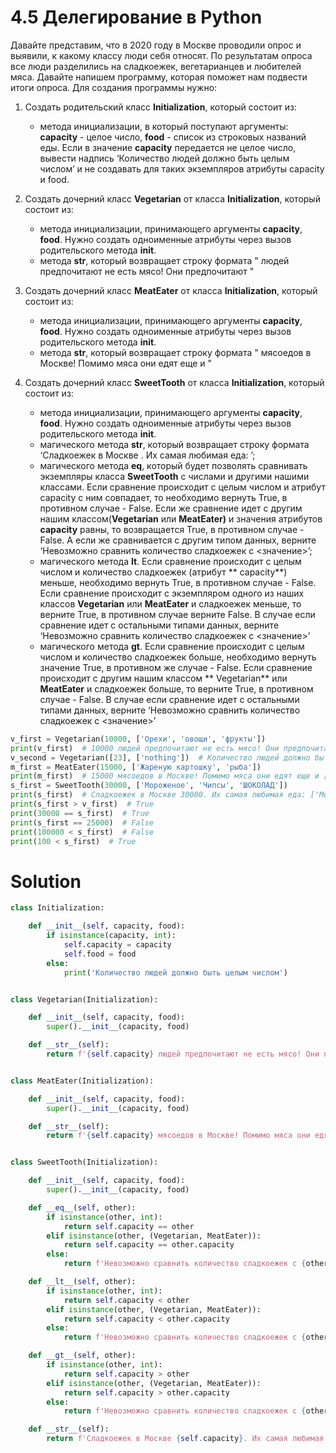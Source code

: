 # 4.5 Делегирование в Python

Давайте представим, что в 2020 году в Москве проводили опрос и выявили, к какому классу люди себя относят. По
результатам опроса все люди разделились на сладкоежек, вегетарианцев и любителей мяса. Давайте напишем программу,
которая поможет нам подвести итоги опроса. Для создания программы нужно:

1. Создать родительский класс **Initialization**, который состоит из:

    * метода инициализации, в который поступают аргументы: **capacity** - целое число, **food** - список из строковых
      названий еды. Если в значение **capacity**  передается не целое число, вывести надпись ‘Количество людей должно
      быть целым числом’ и не создавать для таких экземпляров атрибуты capacity и food.
2. Создать дочерний класс **Vegetarian** от класса **Initialization**, который состоит из:

    * метода инициализации, принимающего аргументы **capacity**, **food**. Нужно создать одноименные атрибуты через
      вызов родительского метода **__init__**.
    * метода **__str__**, который возвращает строку формата "<capacity> людей предпочитают не есть мясо! Они
      предпочитают <food>"
3. Создать дочерний класс **MeatEater** от класса **Initialization**, который состоит из:

    * метода инициализации, принимающего аргументы **capacity**, **food**. Нужно создать одноименные атрибуты через
      вызов родительского метода **__init__**.
    * метода **__str__**, который возвращает строку формата "<capacity> мясоедов в Москве! Помимо мяса они едят еще
      и <food>"
4. Создать дочерний класс **SweetTooth** от класса **Initialization**, который состоит из:

    * метода инициализации, принимающего аргументы **capacity**, **food**. Нужно создать одноименные атрибуты через
      вызов родительского метода **__init__**.
    * магического метода **__str__**, который возвращает строку формата ‘Сладкоежек в Москве <capacity>. Их самая
      любимая еда: <food>’;
    * магического метода **__eq__**, который будет позволять сравнивать экземпляры класса **SweetTooth**  с числами и
      другими нашими классами. Если сравнение происходит с целым числом и атрибут capacity с ним совпадает, то
      необходимо вернуть True, в противном случае - False. Если же сравнение идет с другим нашим классом(**Vegetarian**
      или **MeatEater)** и значения атрибутов **capacity** равны, то возвращается True, в противном случае - False. А
      если же сравнивается с другим типом данных, верните ‘Невозможно сравнить количество сладкоежек с <значение>’;
    * магического метода ____lt____. Если сравнение происходит с целым числом и количество сладкоежек (атрибут **
      capacity**) меньше, необходимо вернуть True, в противном случае - False. Если сравнение происходит с экземпляром
      одного из наших классов **Vegetarian** или **MeatEater** и сладкоежек меньше, то верните True, в противном случае
      верните False. В случае если сравнение идет с остальными типами данных, верните ‘Невозможно сравнить количество
      сладкоежек с <значение>’
    * магического метода **__gt__**. Если сравнение происходит с целым числом и количество сладкоежек больше, необходимо
      вернуть значение True, в противном же случае - False. Если сравнение происходит с другим нашим классом **
      Vegetarian** или **MeatEater** и сладкоежек больше, то верните True, в противном случае - False. В случае если
      сравнение идет с остальными типами данных, верните ‘Невозможно сравнить количество сладкоежек с <значение>’

```python
v_first = Vegetarian(10000, ['Орехи', 'овощи', 'фрукты'])
print(v_first)  # 10000 людей предпочитают не есть мясо! Они предпочитают ['Орехи', 'овощи', 'фрукты']
v_second = Vegetarian([23], ['nothing'])  # Количество людей должно быть целым числом
m_first = MeatEater(15000, ['Жареную картошку', 'рыба'])
print(m_first)  # 15000 мясоедов в Москве! Помимо мяса они едят еще и ['Жареную картошку', 'рыба']
s_first = SweetTooth(30000, ['Мороженое', 'Чипсы', 'ШОКОЛАД'])
print(s_first)  # Сладкоежек в Москве 30000. Их самая любимая еда: ['Мороженое', 'Чипсы', 'ШОКОЛАД']
print(s_first > v_first)  # True
print(30000 == s_first)  # True
print(s_first == 25000)  # False
print(100000 < s_first)  # False
print(100 < s_first)  # True
```   

# Solution

```python
class Initialization:

    def __init__(self, capacity, food):
        if isinstance(capacity, int):
            self.capacity = capacity
            self.food = food
        else:
            print('Количество людей должно быть целым числом')


class Vegetarian(Initialization):

    def __init__(self, capacity, food):
        super().__init__(capacity, food)

    def __str__(self):
        return f'{self.capacity} людей предпочитают не есть мясо! Они предпочитают {self.food}'


class MeatEater(Initialization):

    def __init__(self, capacity, food):
        super().__init__(capacity, food)

    def __str__(self):
        return f'{self.capacity} мясоедов в Москве! Помимо мяса они едят еще и {self.food}'


class SweetTooth(Initialization):

    def __init__(self, capacity, food):
        super().__init__(capacity, food)

    def __eq__(self, other):
        if isinstance(other, int):
            return self.capacity == other
        elif isinstance(other, (Vegetarian, MeatEater)):
            return self.capacity == other.capacity
        else:
            return f'Невозможно сравнить количество сладкоежек с {other}'

    def __lt__(self, other):
        if isinstance(other, int):
            return self.capacity < other
        elif isinstance(other, (Vegetarian, MeatEater)):
            return self.capacity < other.capacity
        else:
            return f'Невозможно сравнить количество сладкоежек с {other}'

    def __gt__(self, other):
        if isinstance(other, int):
            return self.capacity > other
        elif isinstance(other, (Vegetarian, MeatEater)):
            return self.capacity > other.capacity
        else:
            return f'Невозможно сравнить количество сладкоежек с {other}'

    def __str__(self):
        return f'Сладкоежек в Москве {self.capacity}. Их самая любимая еда: {self.food}'
```